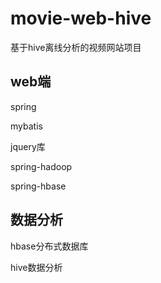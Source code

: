 # movie-web-hive
基于hive离线分析的视频网站项目

## web端

spring

mybatis

jquery库

spring-hadoop

spring-hbase

## 数据分析

hbase分布式数据库

hive数据分析
